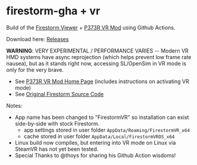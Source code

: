 # firestorm-gha + vr
Build of the [Firestorm Viewer](https://www.firestormviewer.org/about/) + [P373R VR Mod](https://gsgrid.de/firestorm-vr-mod/) using Github Actions.

<!--![C/C++ CI](../../workflows/C/C++%20CI/badge.svg)-->

Download here: [Releases](../../releases/latest)


**WARNING**: VERY EXPERIMENTAL / PERFORMANCE VARIES -- Modern VR HMD systems have async reprojection (which helps prevent low frame rate nausea), but as it stands right now, accessing SL/OpenSim in VR mode is only for the very brave.

- See [P373R VR Mod Home Page](https://gsgrid.de/firestorm-vr-mod/) (includes instructions on activating VR mode)
- See [Original Firestorm Source Code](https://vcs.firestormviewer.org/phoenix-firestorm)

Notes:
* App name has been changed to "FirestormVR" so installation can exist side-by-side with stock Firestorm.
    - app settings stored in user folder `AppData/Roaming/FirestormVR_x64`
    - cache stored in user folder `AppData/Local/FirestormVROS_x64`
* Linux build now compiles, but entering into VR mode on Linux via SteamVR has not yet been tested.
* Special Thanks to @thoys for sharing his Github Action wisdoms!

